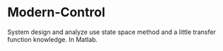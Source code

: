 # Modern-Control
System design and analyze use state space method and a little transfer function knowledge. In Matlab.
